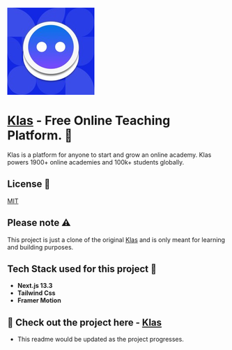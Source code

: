 ![header image](https://github.com/OgaDavid/klas/blob/main/screenshots/klas-logo.jpg?raw=true)

# [Klas](klas-clone.vercel.app) - Free Online Teaching Platform. 🚀

Klas is a platform for anyone to start and grow an online academy. Klas powers 1900+ online academies and 100k+ students globally.


## License 📄

[MIT](https://choosealicense.com/licenses/mit/)


## Please note ⚠

This project is just a clone of the original [Klas](https://tryklas.com) and is only meant for learning and building purposes.


## Tech Stack used for this project 🦾

- **Next.js 13.3**
- **Tailwind Css**
- **Framer Motion**


## 🔗 Check out the project here - [Klas](https://klas-clone.vercel.app)

- This readme would be updated as the project progresses.

